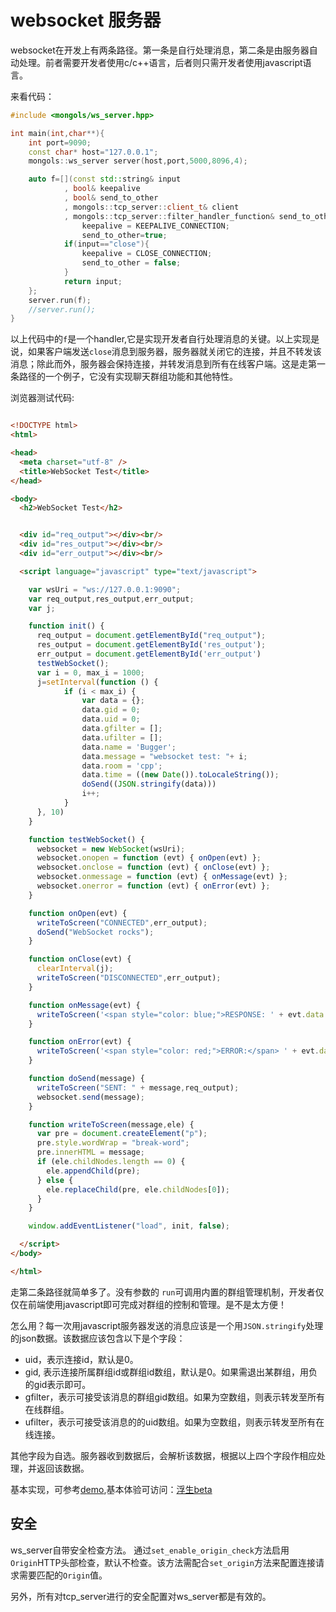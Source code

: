 # websocket 服务器

websocket在开发上有两条路径。第一条是自行处理消息，第二条是由服务器自动处理。前者需要开发者使用c/c++语言，后者则只需开发者使用javascript语言。

来看代码：

```cpp
#include <mongols/ws_server.hpp>

int main(int,char**){
	int port=9090;
	const char* host="127.0.0.1";
	mongols::ws_server server(host,port,5000,8096,4);

	auto f=[](const std::string& input
            , bool& keepalive
            , bool& send_to_other
            , mongols::tcp_server::client_t& client
            , mongols::tcp_server::filter_handler_function& send_to_other_filter){
			    keepalive = KEEPALIVE_CONNECTION;
			    send_to_other=true;
			if(input=="close"){
				keepalive = CLOSE_CONNECTION;
				send_to_other = false;
			}
			return input;
	};
	server.run(f);
	//server.run();
}
```
以上代码中的`f`是一个handler,它是实现开发者自行处理消息的关键。以上实现是说，如果客户端发送`close`消息到服务器，服务器就关闭它的连接，并且不转发该消息；除此而外，服务器会保持连接，并转发消息到所有在线客户端。这是走第一条路径的一个例子，它没有实现聊天群组功能和其他特性。

浏览器测试代码:

```html

<!DOCTYPE html>
<html>

<head>
  <meta charset="utf-8" />
  <title>WebSocket Test</title>
</head>

<body>
  <h2>WebSocket Test</h2>


  <div id="req_output"></div><br/>
  <div id="res_output"></div><br/>
  <div id="err_output"></div><br/>

  <script language="javascript" type="text/javascript">

    var wsUri = "ws://127.0.0.1:9090";
    var req_output,res_output,err_output;
	var j;

    function init() {
      req_output = document.getElementById("req_output");
	  res_output = document.getElementById('res_output');
	  err_output = document.getElementById('err_output')
      testWebSocket();
      var i = 0, max_i = 1000;
      j=setInterval(function () {
        	if (i < max_i) {
				var data = {};
            	data.gid = 0;
            	data.uid = 0;
            	data.gfilter = [];
            	data.ufilter = [];
            	data.name = 'Bugger';
            	data.message = "websocket test: "+ i;
            	data.room = 'cpp';
            	data.time = ((new Date()).toLocaleString());
          		doSend((JSON.stringify(data)))
          		i++;
        	}
      }, 10)
    }

    function testWebSocket() {
      websocket = new WebSocket(wsUri);
      websocket.onopen = function (evt) { onOpen(evt) };
      websocket.onclose = function (evt) { onClose(evt) };
      websocket.onmessage = function (evt) { onMessage(evt) };
      websocket.onerror = function (evt) { onError(evt) };
    }

    function onOpen(evt) {
      writeToScreen("CONNECTED",err_output);
      doSend("WebSocket rocks");
    }

    function onClose(evt) {
	  clearInterval(j);
      writeToScreen("DISCONNECTED",err_output);
    }

    function onMessage(evt) {
      writeToScreen('<span style="color: blue;">RESPONSE: ' + evt.data + '</span>',res_output);
    }

    function onError(evt) {
      writeToScreen('<span style="color: red;">ERROR:</span> ' + evt.data,err_output);
    }

    function doSend(message) {
      writeToScreen("SENT: " + message,req_output);
      websocket.send(message);
    }

    function writeToScreen(message,ele) {
      var pre = document.createElement("p");
      pre.style.wordWrap = "break-word";
      pre.innerHTML = message;
      if (ele.childNodes.length == 0) {
        ele.appendChild(pre);
      } else {
        ele.replaceChild(pre, ele.childNodes[0]);
      }
    }

    window.addEventListener("load", init, false);

  </script>
</body>

</html>


```

走第二条路径就简单多了。没有参数的 `run`可调用内置的群组管理机制，开发者仅仅在前端使用javascript即可完成对群组的控制和管理。是不是太方便！

怎么用？每一次用javascript服务器发送的消息应该是一个用`JSON.stringify`处理的json数据。该数据应该包含以下是个字段：

- uid，表示连接id，默认是0。
- gid, 表示连接所属群组id或群组id数组，默认是0。如果需退出某群组，用负的gid表示即可。
- gfilter，表示可接受该消息的群组gid数组。如果为空数组，则表示转发至所有在线群组。
- ufilter，表示可接受该消息的的uid数组。如果为空数组，则表示转发至所有在线连接。

其他字段为自选。服务器收到数据后，会解析该数据，根据以上四个字段作相应处理，并返回该数据。

基本实现，可参考[demo](https://github.com/webcpp/fusheng),基本体验可访问：[浮生beta](https://fusheng.hi-nginx.com/)


## 安全

ws_server自带安全检查方法。
通过`set_enable_origin_check`方法启用`Origin`HTTP头部检查，默认不检查。该方法需配合`set_origin`方法来配置连接请求需要匹配的`Origin`值。

另外，所有对tcp_server进行的安全配置对ws_server都是有效的。